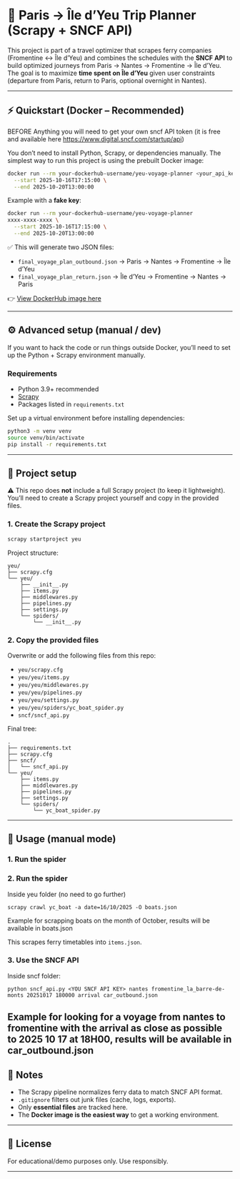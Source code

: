 # 🚤 Paris → Île d’Yeu Trip Planner (Scrapy + SNCF API)

This project is part of a travel optimizer that scrapes ferry companies (Fromentine ↔ Île d’Yeu) and combines the schedules with the **SNCF API** to build optimized journeys from Paris → Nantes → Fromentine → Île d’Yeu.
The goal is to maximize **time spent on Île d’Yeu** given user constraints (departure from Paris, return to Paris, optional overnight in Nantes).

---

## ⚡ Quickstart (Docker – Recommended)

BEFORE Anything you will need to get your own sncf API token (it is free and available here https://www.digital.sncf.com/startup/api)

You don’t need to install Python, Scrapy, or dependencies manually.
The simplest way to run this project is using the prebuilt Docker image:

```bash
docker run --rm your-dockerhub-username/yeu-voyage-planner <your_api_key> \
  --start 2025-10-16T17:15:00 \
  --end 2025-10-20T13:00:00
```

Example with a **fake key**:

```bash
docker run --rm your-dockerhub-username/yeu-voyage-planner
xxxx-xxxx-xxxx \
  --start 2025-10-16T17:15:00 \
  --end 2025-10-20T13:00:00
```

✅ This will generate two JSON files:

* `final_voyage_plan_outbound.json` → Paris → Nantes → Fromentine → Île d’Yeu
* `final_voyage_plan_return.json` → Île d’Yeu → Fromentine → Nantes → Paris

👉 [View DockerHub image here](https://hub.docker.com/r/your-dockerhub-username/yeu-voyage-planner)

---

## ⚙️ Advanced setup (manual / dev)

If you want to hack the code or run things outside Docker, you’ll need to set up the Python + Scrapy environment manually.

### Requirements

* Python 3.9+ recommended
* [Scrapy](https://scrapy.org/)
* Packages listed in `requirements.txt`

Set up a virtual environment before installing dependencies:

```bash
python3 -m venv venv
source venv/bin/activate
pip install -r requirements.txt
```

---

## 📂 Project setup

⚠️ This repo does **not** include a full Scrapy project (to keep it lightweight).
You’ll need to create a Scrapy project yourself and copy in the provided files.

### 1. Create the Scrapy project

```bash
scrapy startproject yeu
```

Project structure:

```
yeu/
├── scrapy.cfg
└── yeu/
    ├── __init__.py
    ├── items.py
    ├── middlewares.py
    ├── pipelines.py
    ├── settings.py
    └── spiders/
        └── __init__.py
```

### 2. Copy the provided files

Overwrite or add the following files from this repo:

* `yeu/scrapy.cfg`
* `yeu/yeu/items.py`
* `yeu/yeu/middlewares.py`
* `yeu/yeu/pipelines.py`
* `yeu/yeu/settings.py`
* `yeu/yeu/spiders/yc_boat_spider.py`
* `sncf/sncf_api.py`

Final tree:

```
.
├── requirements.txt
├── scrapy.cfg
├── sncf/
│   └── sncf_api.py
└── yeu/
    ├── items.py
    ├── middlewares.py
    ├── pipelines.py
    ├── settings.py
    └── spiders/
        └── yc_boat_spider.py
```

---

## 🏃 Usage (manual mode)

### 1. Run the spider

### 2. Run the spider
Inside yeu folder (no need to go further)
```
scrapy crawl yc_boat -a date=16/10/2025 -O boats.json
```
Example for scrapping boats on the month of October, results will be available in boats.json

This scrapes ferry timetables into `items.json`.

### 3. Use the SNCF API

Inside sncf folder:

```
python sncf_api.py <YOU SNCF API KEY> nantes fromentine_la_barre-de-monts 20251017 180000 arrival car_outbound.json
```
Example for looking for a voyage from nantes to fromentine with the arrival as close as possible to 2025 10 17 at 18H00, results will be available in car_outbound.json
---

## 📝 Notes

* The Scrapy pipeline normalizes ferry data to match SNCF API format.
* `.gitignore` filters out junk files (cache, logs, exports).
* Only **essential files** are tracked here.
* The **Docker image is the easiest way** to get a working environment.

---

## 📜 License

For educational/demo purposes only. Use responsibly.

---



